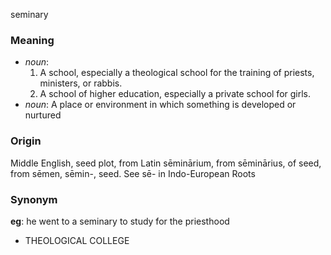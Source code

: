 seminary
### Meaning
+ _noun_:
   1. A school, especially a theological school for the training of priests, ministers, or rabbis.
   2. A school of higher education, especially a private school for girls.
+ _noun_: A place or environment in which something is developed or nurtured

### Origin

Middle English, seed plot, from Latin sēminārium, from sēminārius, of seed, from sēmen, sēmin-, seed. See sē- in Indo-European Roots

### Synonym

__eg__: he went to a seminary to study for the priesthood

+ THEOLOGICAL COLLEGE


